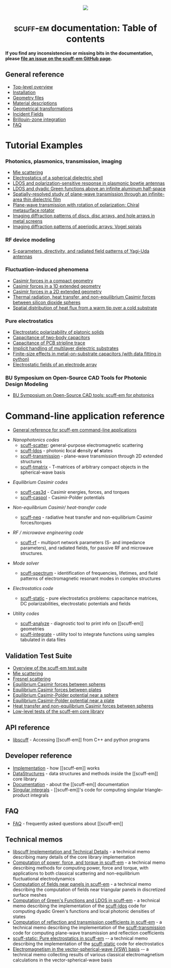 <p align="center"><img align="center" src="img/scuffEMLogo.png"></p>

<p align="center"><h1 align="center">
 <span class="SmallCaps">scuff-em</span> documentation: Table of contents
</h1> 
</p>

**If you find any inconsistencies or missing bits in the documentation, please
  [file an issue on the <span class="SC">scuff-em</span> GitHub page][GitHub].**

## General reference

* [Top-level overview](reference/TopLevel.md)
* [Installation](reference/Installing.md)
* [Geometry files](reference/Geometries.md)
* [Material descriptions](reference/Materials.md)
* [Geometrical transformations](reference/Transformations.md)
* [Incident Fields](reference/IncidentFields.md)
* [Brillouin-zone integration](reference/BrillouinZoneIntegration.md)
* [FAQ](reference/FAQ.md)

# Tutorial Examples

### Photonics, plasmonics, transmission, imaging

* [Mie scattering](examples/MieScattering/MieScattering.md)
* [Electrostatics of a spherical dielectric shell](examples/DielectricShell/DielectricShell.md)
* [LDOS and polarization-sensitive response in plasmonic bowtie antennas](http://homerreid.github.io/SCUFFEMTutorialSymposium/BowtieAntennas/)
* [LDOS and dyadic Green functions above an infinite aluminum half-space](examples/HalfSpaceLDOS/HalfSpaceLDOS.md)
* [Spatially-resolved study of plane-wave transmission through an infinite-area thin dielectric film](examples/ThinFilm/ThinFilm.md)
* [Plane-wave transmission with rotation of polarization: Chiral metasurface rotator](http://homerreid.github.io/SCUFFEMTutorialSymposium/ChiralMetasurfaceRotator)
* [Imaging diffraction patterns of discs, disc arrays, and hole arrays in metal screens](examples/DiffractionPatterns/DiffractionPatterns.md)
* [Imaging diffraction patterns of aperiodic arrays: Vogel spirals](http://homerreid.github.io/SCUFFEMTutorialSymposium/SpiralArrays/)

### RF device modeling

* [S-parameters, directivity, and radiated field patterns of Yagi-Uda antennas](examples/YagiUdaAntennas/YagiUdaAntennas.md)

### Fluctuation-induced phenomena

* [Casimir forces in a compact geometry](examples/CubeTorus.md)
* [Casimir forces in a 1D extended geometry](examples/SiliconBeams/SiliconBeams.md)
* [Casimir forces in a 2D extended geometry](examples/SiliconSlabs/SiliconSlabs.md)
* [Thermal radiation, heat transfer, and non-equilibrium Casimir forces between silicon dioxide spheres](examples/SiO2Spheres/SiO2Spheres.md)
* [Spatial distribution of heat flux from a warm tip over a cold substrate](examples/TipSubstrate/TipSubstrate.md)

### Pure electrostatics

* [Electrostatic polarizability of platonic solids](examples/PlatonicSolids/PlatonicSolids.md)
* [Capacitance of two-body capacitors](examples/TwoBodyCapacitors/TwoBodyCapacitors.md)
* [Capacitance of PCB stripline trace](examples/StriplineCapacitor/StriplineCapacitor.md)
* [Implicit handling of multilayer dielectric substrates](examples/ImplicitSubstrate/ImplicitSubstrate.md)
* [Finite-size effects in metal-on-substrate capacitors (with data fitting in <span class=SC>python</span>)](examples/pythonCapacitance/pythonCapacitance.md)
* [Electrostatic fields of an electrode array](examples/PaulTrap/PaulTrap.md)

### BU Symposium on Open-Source CAD Tools for Photonic Design Modeling

* [BU Symposium on Open-Source CAD tools: <span class=SC>scuff-em</span> for photonics](http://homerreid.github.io/SCUFFEMTutorialSymposium/)

<a name="ApplicationSuite"></a>
# Command-line application reference

* [General reference for <span class="SC">scuff-em</span> command-line applications][GeneralReference]

+ *Nanophotonics codes*
    + [<span class="SC">scuff-scatter</span>][scuff-scatter]: general-purpose electromagnetic scattering
    + [<span class="SC">scuff-ldos</span>][scuff-ldos]                  - photonic **l**ocal **d**ensity **o**f **s**tates
    + [<span class="SC">scuff-transmission</span>][scuff-transmission]  - plane-wave transmission through 2D extended structures
    + [<span class="SC">scuff-tmatrix</span>][scuff-tmatrix]            - T-matrices of arbitrary compact objects in the spherical-wave basis  

* *Equilibrium Casimir codes*
    + [<span class="SC">scuff-cas3d</span>][scuff-cas3D]   - Casimir energies, forces, and torques
    + [<span class="SC">scuff-caspol</span>][scuff-caspol] - Casimir-Polder potentials
       
* *Non-equilibrium Casimir/ heat-transfer code*
    + [<span class="SC">scuff-neq</span>][scuff-neq]       - radiative heat transfer and non-equilibrium Casimir forces/torques
  
* *RF / microwave engineering code*
    + [<span class="SC">scuff-rf</span>][scuff-RF]         - multiport network parameters
                                     (S- and impedance parameters),
                                     and radiated fields, for passive RF
                                     and microwave structures.
       
* *Mode solver*
    + [<span class="SC">scuff-spectrum</span>][scuff-spectrum] - identification of frequencies, lifetimes, and field patterns of electromagnetic resonant modes in complex structures

* *Electrostatics code*

    + [<span class="SC">scuff-static</span>][scuff-static] - pure electrostatics problems:
                                     capacitance matrices, DC polarizabilities,
                                     electrostatic potentials and fields

* *Utility codes*
    + [<span class="SC">scuff-analyze</span>][scuff-analyze] - diagnostic tool to print info on [[scuff-em]] geometries
    + [<span class="SC">scuff-integrate</span>][scuff-integrate] - utility tool to integrate functions using samples tabulated in data files

## Validation Test Suite

* [Overview of the <span class="CodeName">scuff-em</span> test suite](tests/Overview.md)
* [Mie scattering](tests/MieScattering/MieScattering.md)
* [Fresnel scattering](tests/FresnelScattering/FresnelScattering.md)
* [Equilibrium Casimir forces between spheres](tests/CasimirSpheres/CasimirSpheres.md)
* [Equilibrium Casimir forces between plates](tests/CasimirPlates/CasimirPlates.md)
* [Equilibrium Casimir-Polder potential near a sphere](tests/CPSphere/CPSphere.md)
* [Equilibrium Casimir-Polder potential near a plate](tests/CPPlate/CPPlate.md)
* [Heat transfer and non-equilibrium Casimir forces between spheres](tests/NEQSpheres/NEQSpheres.md)
* [Low-level tests of the <span class="CodeName">scuff-em</span> core library](tests/libscuff/libscuff.md)

## API reference

* [<span class="SC">libscuff</span>][libscuff] - Accessing [[scuff-em]] from C++ and python programs

## Developer reference

* [Implementation][Implementation]        - how [[scuff-em]] works
* [DataStructures][DataStructures]        - data structures and methods inside the [[scuff-em]] core library
* [Documentation][Documentation]          - about the [[scuff-em]] documentation
* [Singular integrals][SingularIntegrals] - [[scuff-em]]'s code for computing singular triangle-product integrals

## FAQ

* [FAQ][FAQ] - frequently asked questions about [[scuff-em]]

## Technical memos

* [<span class="SC">libscuff</span> Implementation and Technical Details](tex/lsInnards.pdf) - a technical memo describing many details of the core library implementation
* [Computation of power, force, and torque in <span class="SC">scuff-em</span>](tex/PFT.pdf) - a technical memo describing methods for computing power, force and torque, with applications to both classical scattering and non-equilibrium fluctuational electrodynamics
* [Computation of fields near panels in <span class="SC">scuff-em</span>](tex/NearFields.pdf) - a technical memo describing the computation of fields near triangular panels in discretized surface meshes
* [Computation of Green's Functions and LDOS in <span class="SC">scuff-em</span>](tex/scuff-ldos.pdf) - a technical memo describing the implementation of the [<span class="SC">scuff-ldos</span>](applications/scuff-ldos) code for computing dyadic Green's functions and local photonic densities of states
* [Computation of reflection and transmission coefficients in <span class="SC">scuff-em</span>](tex/scuff-transmission.pdf) - a technical memo describing the implementation of the [<span class="SC">scuff-transmission</span>](applications/scuff-transmission) code for computing plane-wave transmission and reflection coefficients
* [<span class=SC>scuff-static:</span> Pure electrostatics in <span class=SC>scuff-em</span>](tex/scuff-static.pdf) -- a technical memo describing the implementation of the [<span class=SC>scuff-static</span>](applications/scuff-static) code for electrostatics
* [Electromagnetism in the vector-spherical-wave (VSW) basis](tex/scuffSpherical.pdf) -- a technical memo collecting results of various classical electromagnetism calculations in the vector-spherical-wave basis

[scuffEMLogo]:        img/scuffEMLogo.png
[GeneralReference]:   applications/GeneralReference.md
[scuff-scatter]:      applications/scuff-scatter/scuff-scatter.md
[scuff-ldos]:         applications/scuff-ldos/scuff-ldos.md
[scuff-transmission]: applications/scuff-transmission/scuff-transmission.md
[scuff-tmatrix]:      applications/scuff-tmatrix/scuff-tmatrix.md
[scuff-cas3D]:        applications/scuff-cas3D/scuff-cas3D.md
[scuff-caspol]:       applications/scuff-caspol/scuff-caspol.md
[scuff-neq]:          applications/scuff-neq/scuff-neq.md
[scuff-RF]:           applications/scuff-RF/scuff-RF.md
[scuff-static]:       applications/scuff-static/scuff-static.md
[scuff-spectrum]:     applications/scuff-spectrum/scuff-spectrum.md
[scuff-analyze]:      applications/scuff-analyze/scuff-analyze.md
[scuff-integrate]:    applications/scuff-integrate/scuff-integrate.md
[libscuff]:           API/libscuff.md
[Implementation]:     forDevelopers/Implementation.md
[DataStructures]:     forDevelopers/DataStructures.md
[Documentation]:      forDevelopers/Documentation.md
[SingularIntegrals]:  forDevelopers/SingularIntegrals.md
[GitHub]:             https://github.com/HomerReid/scuff-em/
[FAQ]:                reference/FAQ.md
